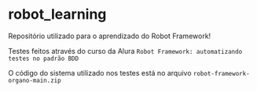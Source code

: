 # robot_learning
Repositório utilizado para o aprendizado do Robot Framework!

Testes feitos através do curso da Alura `Robot Framework: automatizando testes no padrão BDD`

O código do sistema utilizado nos testes está no arquivo `robot-framework-organo-main.zip`